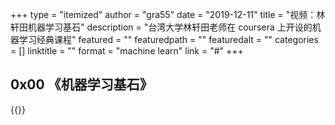 +++
type = "itemized"
author = "gra55"
date = "2019-12-11"
title = "视频：林轩田机器学习基石"
description = "台湾大学林轩田老师在 coursera 上开设的机器学习经典课程"
featured = ""
featuredpath = ""
featuredalt = ""
categories = []
linktitle = ""
format = "machine learn"
link = "#"
+++

## 0x00 《机器学习基石》

{{<video-bili aid="36731342" cid="122608232" >}}
